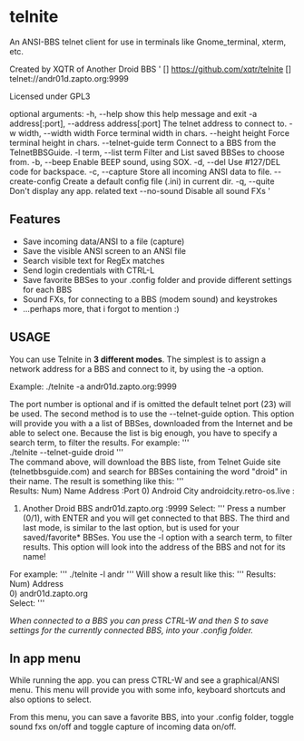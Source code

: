# telnite

An ANSI-BBS telnet client for use in terminals like Gnome_terminal, xterm,
etc.

Created by XQTR of Another Droid BBS
'
[] https://github.com/xqtr/telnite
[] telnet://andr01d.zapto.org:9999

Licensed under GPL3

optional arguments:
  -h, --help            show this help message and exit
  -a address[:port], --address address[:port]
                        The telnet address to connect to.
  -w width, --width width
                        Force terminal width in chars.
  --height height       Force terminal height in chars.
  --telnet-guide term   Connect to a BBS from the TelnetBBSGuide.
  -l term, --list term  Filter and List saved BBSes to choose from.
  -b, --beep            Enable BEEP sound, using SOX.
  -d, --del             Use #127/DEL code for backspace.
  -c, --capture         Store all incoming ANSI data to file.
  --create-config       Create a default config file (.ini) in current dir.
  -q, --quite           Don't display any app. related text
  --no-sound            Disable all sound FXs
'
## Features

- Save incoming data/ANSI to a file (capture)
- Save the visible ANSI screen to an ANSI file
- Search visible text for RegEx matches
- Send login credentials with CTRL-L
- Save favorite BBSes to your .config folder and provide different settings for each BBS
- Sound FXs, for connecting to a BBS (modem sound) and keystrokes
- ...perhaps more, that i forgot to mention :)

## USAGE 
  You can use Telnite in **3 different modes**. The simplest is to assign a network address for a BBS and connect to it, by using the -a option.
  
  Example:
  ./telnite -a andr01d.zapto.org:9999
  
  The port number is optional and if is omitted the default telnet port (23) will be used. The second method is to use the --telnet-guide option. This option will provide you with a a list of BBSes, downloaded from the Internet and be able to select one. Because the list is big enough, you have to specify a search term, to filter the results. For example:
'''  
  ./telnite --telnet-guide droid
'''  
  The command above, will download the BBS liste, from Telnet Guide site (telnetbbsguide.com) and search for BBSes containing the word "droid" in their name. The result is something like this:
'''  
Results:
Num) Name                           Address                       :Port 
  0) Android City                   androidcity.retro-os.live     :     
  1) Another Droid BBS              andr01d.zapto.org             :9999 
Select:
'''
Press a number (0/1), with ENTER and you will get connected to that BBS. The third and last mode, is similar to the last option, but is used for your saved/favorite* BBSes. You use the -l option with a search term, to filter results. This option will look into the address of the BBS and not for its name! 

For example:
'''
./telnite -l andr
'''
Will show a result like this:
'''
Results:
Num) Address                       
  0) andr01d.zapto.org             
Select:
'''

*When connected to a BBS you can press CTRL-W and then S to save settings for the currently connected BBS, into your .config folder.*

## In app menu

While running the app. you can press CTRL-W and see a graphical/ANSI menu. This menu will provide you with some info, keyboard shortcuts and also options to select. 

From this menu, you can save a favorite BBS, into your .config folder, toggle sound fxs on/off and toggle capture of incoming data on/off.

